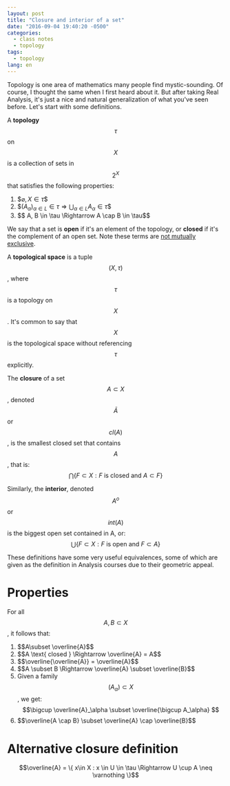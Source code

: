 ```yaml
---
layout: post
title: "Closure and interior of a set"
date: "2016-09-04 19:40:20 -0500"
categories:
  - class notes
  - topology
tags:
  - topology
lang: en
---
```

Topology is one area of mathematics many people find mystic-sounding. Of course, I thought the same when I first heard about it. But after taking Real Analysis, it's just a nice and natural generalization of what you've seen before. Let's start with some definitions.

A **topology** $$\tau$$ on $$X$$ is a collection of sets in $$2^X$$ that satisfies the following properties:

1. \$$\varnothing, X \in \tau$$
2. \$$(A_\alpha)_{\alpha\in L} \in \tau \Rightarrow \bigcup_{\alpha\in L} A_\alpha \in \tau$$
3. \$$ A, B \in \tau \Rightarrow A \cap B \in \tau$$

 We say that a set is **open** if it's an element of the topology, or **closed** if it's the complement of an open set. Note these terms are [not mutually exclusive](https://en.wikipedia.org/wiki/Clopen_set).

A **topological space** is a tuple $$(X, \tau)$$, where $$\tau$$ is a topology on $$X$$. It's common to say that $$X$$ is the topological space without referencing $$\tau$$ explicitly.

The **closure** of a set $$A \subset X $$, denoted $$\bar{A}$$ or $$cl(A)$$, is the smallest closed set that contains $$A$$, that is:
$$ \bigcap \{ F \subset X : F \text{ is closed and } A \subset F \} $$

Similarly, the **interior**, denoted $$A^o$$ or $$int(A)$$ is the biggest open set contained in A, or:
$$ \bigcup \{ F \subset X: F \text{ is open and } F \subset A \} $$

These definitions have some very useful equivalences, some of which are given as the definition in Analysis courses due to their geometric appeal.

Properties
===
For all $$A, B \subset X$$, it follows that:

1. \$$A\subset \overline{A}$$
2. \$$A \text{ closed } \Rightarrow \overline{A} = A$$
3. \$$\overline{\overline{A}} = \overline{A}$$
4. \$$A \subset B \Rightarrow \overline{A} \subset \overline{B}$$
5. Given a family $$(A_\alpha) \subset X$$, we get: $$\bigcup \overline{A}_\alpha \subset \overline{\bigcup A_\alpha} $$
6. \$$\overline{A \cap B} \subset \overline{A} \cap \overline{B}$$

Alternative closure definition
===
$$\overline{A} = \{ x\in X : x \in U \in \tau \Rightarrow U \cup A \neq \varnothing \}$$
